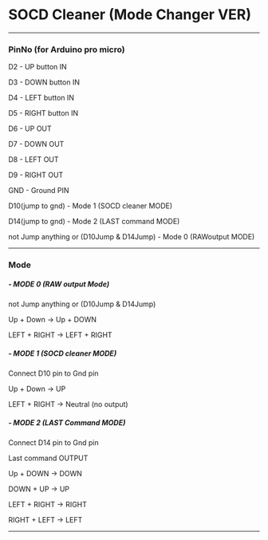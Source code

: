 # SOCD Cleaner (Mode Changer VER)

_________________________________


### PinNo (for Arduino pro micro)
D2 - UP button IN

D3 - DOWN button IN

D4 - LEFT button IN

D5 - RIGHT button IN

D6 - UP OUT

D7 - DOWN OUT

D8 - LEFT OUT

D9 - RIGHT OUT

GND - Ground PIN

D10(jump to gnd) - Mode 1 (SOCD cleaner MODE)

D14(jump to gnd) - Mode 2 (LAST command MODE)

not Jump anything or (D10Jump & D14Jump) - Mode 0 (RAWoutput MODE)
_______________________________

### Mode 

##### - MODE 0 (RAW output Mode)
not Jump anything or (D10Jump & D14Jump)


Up + Down -> Up + DOWN

LEFT + RIGHT -> LEFT + RIGHT

##### - MODE 1 (SOCD cleaner MODE)

Connect D10 pin to Gnd pin


Up + Down -> UP

LEFT + RIGHT -> Neutral (no output)

##### - MODE 2 (LAST Command MODE)

Connect D14 pin to Gnd pin

Last command OUTPUT


Up + DOWN -> DOWN

DOWN + UP -> UP

LEFT + RIGHT -> RIGHT

RIGHT + LEFT -> LEFT

____________________________________________




